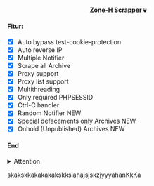 <a href="/"><h4 align="center">Zone-H Scrapper 💀</h4></a>

#### Fitur:
- [x] Auto bypass test-cookie-protection
- [x] Auto reverse IP
- [x] Multiple Notifier
- [x] Scrape all Archive
- [x] Proxy support
- [x] Proxy list support
- [x] Multithreading
- [x] Only required PHPSESSID
- [x] Ctrl-C handler
- [x] Random Notifier NEW
- [x] Special defacements only Archives NEW
- [x] Onhold (Unpublished) Archives NEW

#### End


<details>
<summary>Attention</summary><br>

<a href="/"><img align="left" width="150" height="150" src="https://telegra.ph/file/a9526098abc369d12553f.jpg" alt="ngapain"></a>
This source tool is not 100% made by me, but copied from a neighbor's github, you know I'm a noob hehehe.
[" Ngoding tak perlu, ngepush nomor satu wkwkwk."](/) Ok gitu aja sorry bahasanya english campur indo :v, sekian makasih.
</details>






skakskkakakakakskksiahajsjskzjyyyahanKkKa






